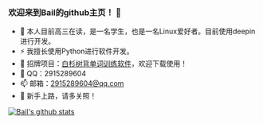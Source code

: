 ### 欢迎来到Bail的github主页！ 👋

<!--
**BailPlus/BailPlus** is a ✨ _special_ ✨ repository because its `README.md` (this file) appears on your GitHub profile.

Here are some ideas to get you started:

- 🔭 I’m currently working on ...
- 🌱 I’m currently learning ...
- 👯 I’m looking to collaborate on ...
- 🤔 I’m looking for help with ...
- 💬 Ask me about ...
- 📫 How to reach me: ...
- 😄 Pronouns: ...
- ⚡ Fun fact: ...
-->
- 🔭 本人目前高三在读，是一名学生，也是一名Linux爱好者。目前使用deepin进行开发。
- ⚡ 我擅长使用Python进行软件开发。
- 🌱 招牌项目：[白杉树背单词训练软件](https://github.com/BailPlus/bssenglish)，欢迎下载使用！
- 💬 QQ：2915289604
- 📫 邮箱：2915289604@qq.com
- 🤔 新手上路，请多关照！

[![Bail's github stats](https://github-readme-stats.vercel.app/api?username=BailPlus&theme=light)](https://github.com/BailPlus)
